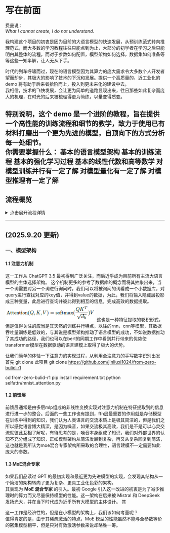 # 写在前面

费曼说：  
*What I cannot create, I do not understand.*

我构建这个项目的初衷是因为目前的大语言模型的快速发展，从预训练范式转向推理范式，而大多数的学习教程往往只能点到为止，大部分的初学者在学习之后只能明白其整体的流程，而对于参数如何配置，模型架构如何选择，数据集如何准备等等这些一知半解，让人无从下手。  

时代的列车呼啸而过，现在的语言模型因为其算力的庞大需求令大多数个人开发者望而却步，其极大的影响了技术的下沉和发展。提供一个高质量的、近工业化的 demo 将有助于后来者拾阶而上，投入到更未来化的建设中去。  
我相信，技术的飞快发展，会让更为简单的道路显现出来，往日那些如此复杂而庞大的机理，在时光的后来被梳理得更为简练，以量变得质变。

特别说明，这个 demo 是一个进阶的教程，旨在提供一个高性能的训练流程和细节的教学，致力于使用已有材料打磨出一个更为先进的模型，自顶向下的方式分析每一处细节。  
你需要掌握什么：
基本的语言模型架构
基本的训练流程
基本的强化学习过程
基本的线性代数和高等数学
对模型训练并行有一定了解
对模型量化有一定了解
对模型推理有一定了解
---

## 流程概览

<details>
<summary>点击展开流程详情</summary>

### 模型架构
- 注意力
- 多 token 预测解码
- MoE
- 全局和交错注意力
- 注意力池化

### 分词器
- 训练
- 泛化性

### 数据集处理
- 中英语料
- 推理语料
- 冷启动语料

### 优化器
- AdamW
- Muon

### 参数选择
- 模型参数
- 训练参数

### 训练加速
- 混合精度训练
- 分布式训练
- 梯度累计
- 梯度检查点
- 预训练

### 退火

### 冷启动

### 强化学习
- GRPO
- DAPO
- GSPO

### 指令微调
- SFT
- DPO

### 性能评估
- lm-eval

### 模型量化
- llama.cpp

### 推理部署
- vllm
- sglang
- ollama

</details>

---

## (2025.9.20 更新)

### 一、模型架构

#### 1.1 注意力机制

这一工作从 ChatGPT 3.5 最初得到广泛关注，而后近乎成为目前所有主流大语言模型的主体选择架构。 这个机制更多的参考了数据库的概念而将其抽象出来，当一个词需要对另一个词进行询问时，我们可以将被询问的词看成一个小数据库，对query进行查找对应的key值，并得到value的数据，为此，我们将输入隐藏层投影成三种变量，此后进行查询并彼此得到相互的信息，完成高效的数据提取。
![Self Attention](images/selfattn.png)
这也是一种特征提取的卷积形式，但是值得关注的应当是其天然的训练并行特点，以往的rnn，cnn等模型，其数据吞吐量训练是低效的，与其说是模型架构推动了语言模型的成功，不如说数据推动了其成功的路径，我们也可以在bert的同期工作中看到并行带来的优势使transformer模型在数据驱动的语言建模上取得了极大的优势。

让我们简单的体验一下注意力的实现过程，从利用全注意力的手写数字识别出发
首先 git clone 此项目
git clone https://github.com/jinliuxi1024/from-zero-bulid-r1

cd from-zero-bulid-r1
pip install requirement.txt
python selfattn/mnist_attention.py

#### 1.2 前馈层
前馈层通常是由多层mlp组成的非线性变换实现对注意力机制在特征提取到的信息进行进一步的整合。后面的一些工作也有提到，ffn层最重要的作用就是存储模型在训练中得到的知识，我们认为人类语言的交流本质上是极其简洁的，但是我们之所以感觉语言博大精深，是因为噪音，如果交流极其高效，我们是不是可以心灵交流就彼此互相了解呢，有待思考的是，噪音本身组成了知识，我们对外部世界的认知不充分组成了知识，正如模型架构从简洁发展到复杂，再又从复杂回复到简洁，这也就是我所认为moe混合专家架构所采取的合理性，语言建模不一定需要如此庞大的参数。

#### 1.3 MoE混合专家

如果我们品读过 GPT 的最初实现和最近更为先进模型的实现，会发现其结构从一个简洁的架构转向了更为复杂、更具工业化色彩的架构。  
其表现为 **MoE 混合专家** 的引入。最初 Google 引入这一改进的初衷是为了减少推理时的算力而又尽量保持模型的性能。这一架构在后来被 Mistral 和 DeepSeek 发扬光大，并在当下时代成为近乎所有大模型的主体设计。
其

这一工作是经济性的，但是在小模型的架构上，我们该如何考量呢？  
值得肯定的是，由于其稀疏激活的特点，MoE 模型的性能虽然不能与全参数等价的密集模型相平，但是只对有效激活参数来说却略胜一筹。

